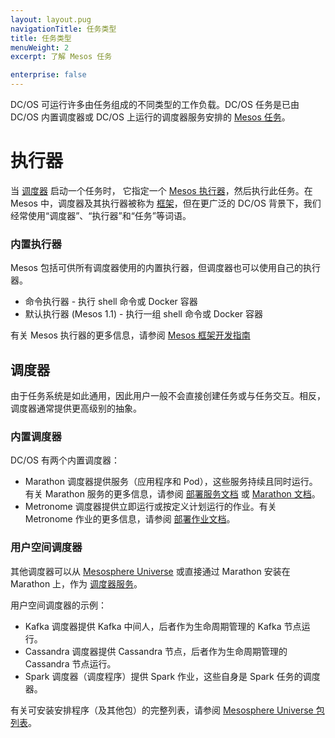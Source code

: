 ```yaml
---
layout: layout.pug
navigationTitle: 任务类型
title: 任务类型
menuWeight: 2
excerpt: 了解 Mesos 任务

enterprise: false
---
```


DC/OS 可运行许多由任务组成的不同类型的工作负载。DC/OS 任务是已由 DC/OS 内置调度器或 DC/OS 上运行的调度器服务安排的 [Mesos 任务](/zh/1.11/overview/concepts/#mesos-task)。

# 执行器

当 [调度器](/zh/1.11/overview/concepts/#dcos-scheduler) 启动一个任务时， 它指定一个 [Mesos 执行器](/zh/1.11/overview/concepts/#mesos-executor)，然后执行此任务。在 Mesos 中，调度器及其执行器被称为 [框架](/zh/1.11/overview/concepts/#mesos-framework)，但在更广泛的 DC/OS 背景下，我们经常使用“调度器”、“执行器”和“任务”等词语。

### 内置执行器

Mesos 包括可供所有调度器使用的内置执行器，但调度器也可以使用自己的执行器。

- 命令执行器 - 执行 shell 命令或 Docker 容器
- 默认执行器 (Mesos 1.1) - 执行一组 shell 命令或 Docker 容器

有关 Mesos 执行器的更多信息，请参阅 [Mesos 框架开发指南](https://mesos.apache.org/documentation/latest/app-framework-development-guide/)

## 调度器

由于任务系统是如此通用，因此用户一般不会直接创建任务或与任务交互。相反，调度器通常提供更高级别的抽象。

### 内置调度器

DC/OS 有两个内置调度器：

- Marathon 调度器提供服务（应用程序和 Pod），这些服务持续且同时运行。有关 Marathon 服务的更多信息，请参阅 [部署服务文档](/zh/1.11/deploying-services/) 或 [Marathon 文档](https://mesosphere.github.io/marathon/docs/)。
- Metronome 调度器提供立即运行或按定义计划运行的作业。有关 Metronome 作业的更多信息，请参阅 [部署作业文档](/zh/1.11/deploying-jobs/)。

### 用户空间调度器

其他调度器可以从 [Mesosphere Universe](/zh/1.11/overview/concepts/#mesosphere-universe) 或直接通过 Marathon 安装在 Marathon 上，作为 [调度器服务](/zh/1.11/overview/concepts/#dcos-scheduler-service)。

用户空间调度器的示例：

- Kafka 调度器提供 Kafka 中间人，后者作为生命周期管理的 Kafka 节点运行。
- Cassandra 调度器提供 Cassandra 节点，后者作为生命周期管理的 Cassandra 节点运行。
- Spark 调度器（调度程序）提供 Spark 作业，这些自身是 Spark 任务的调度器。

有关可安装安排程序（及其他包）的完整列表，请参阅 [Mesosphere Universe 包列表](https://universe.dcos.io/#/)。
